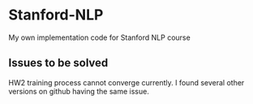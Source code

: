 # Stanford-NLP
My own implementation code for Stanford NLP course

## Issues to be solved
HW2 training process cannot converge currently. I found several other versions on github having the same issue.
